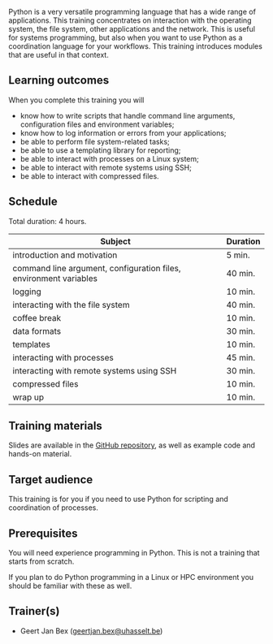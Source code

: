 Python is a very versatile programming language that has a wide range of
applications.  This training concentrates on interaction with the
operating system, the file system, other applications and the network.
This is useful for systems programming, but also when you want to use
Python as a coordination language for your workflows.
This training introduces modules that are useful in that context.

## Learning outcomes

When you complete this training you will

  * know how to write scripts that handle command line arguments,
    configuration files and environment variables;
  * know how to log information or errors from your applications;
  * be able to perform file system-related tasks;
  * be able to use a templating library for reporting;
  * be able to interact with processes on a Linux system;
  * be able to interact with remote systems using SSH;
  * be able to interact with compressed files.

## Schedule

Total duration: 4 hours.

  | Subject                                     | Duration |
  |---------------------------------------------|----------|
  | introduction and motivation                                       |  5 min.  |
  | command line argument, configuration files, environment variables | 40 min.  |
  | logging                                                           | 10 min.  |
  | interacting with the file system                                  | 40 min.  |
  | coffee break                                                      | 10 min.  |
  | data formats                                                      | 30 min.  |
  | templates                                                         | 10 min.  |
  | interacting with processes                                        | 45 min.  |
  | interacting with remote systems using SSH                         | 30 min.  |
  | compressed files                                                  | 10 min.  |
  | wrap up                                                           | 10 min.  |


## Training materials

Slides are available in the
 [GitHub repository](https://github.com/gjbex/Python-for-systems-programming),
as well as example code and hands-on material.


## Target audience

This training is for you if you need to use Python for scripting and
coordination of processes.


## Prerequisites

You will need experience programming in Python.  This is not a training that starts
from scratch.

If you plan to do Python programming in a Linux or HPC environment you should
be familiar with these as well.


## Trainer(s)

  * Geert Jan Bex ([geertjan.bex@uhasselt.be](mailto:geertjan.bex@uhasselt.be))
